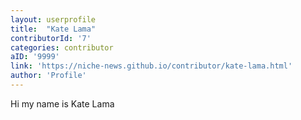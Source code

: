 ```yaml
---
layout: userprofile
title:  "Kate Lama" 
contributorId: '7'
categories: contributor
aID: '9999'
link: 'https://niche-news.github.io/contributor/kate-lama.html'
author: 'Profile'
---
```


Hi my name is Kate Lama